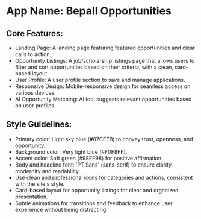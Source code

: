 # **App Name**: Bepall Opportunities

## Core Features:

- Landing Page: A landing page featuring featured opportunities and clear calls to action.
- Opportunity Listings: A job/scholarship listings page that allows users to filter and sort opportunities based on their criteria, with a clean, card-based layout.
- User Profile: A user profile section to save and manage applications.
- Responsive Design: Mobile-responsive design for seamless access on various devices.
- AI Opportunity Matching: AI tool suggests relevant opportunities based on user profiles.

## Style Guidelines:

- Primary color: Light sky blue (#87CEEB) to convey trust, openness, and opportunity.
- Background color: Very light blue (#F0F8FF).
- Accent color: Soft green (#98FF98) for positive affirmation.
- Body and headline font: 'PT Sans' (sans-serif) to ensure clarity, modernity and readability. 
- Use clean and professional icons for categories and actions, consistent with the site's style.
- Card-based layout for opportunity listings for clear and organized presentation.
- Subtle animations for transitions and feedback to enhance user experience without being distracting.